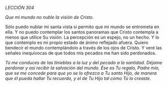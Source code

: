 *LECCIÓN 304*

*Que mi mundo no nuble la visión de Cristo.*

Sólo puedo nublar mi santa vista si permito que mi mundo se entrometa en ella. Y no puedo contemplar los santos panoramas que Cristo contempla a menos que utilice Su visión. La percepción es un espejo, no un hecho. Y lo que contemplo es mi propio estado de ánimo reflejado afuera. Quiero bendecir el mundo contemplándolo a través de los ojos de Cristo. Y veré las señales inequívocas de que todos mis pecados me han sido perdonados.

_Tú me conduces de las tinieblas a la luz y del pecado a la santidad. Déjame perdonar y así recibir la salvación del mundo. Ése es Tu regalo, Padre mío, que se me concede para que yo se lo ofrezca a Tu santo Hijo, de manera que él pueda hallar Tu recuerdo, y el de Tu Hijo tal como Tú lo creaste._